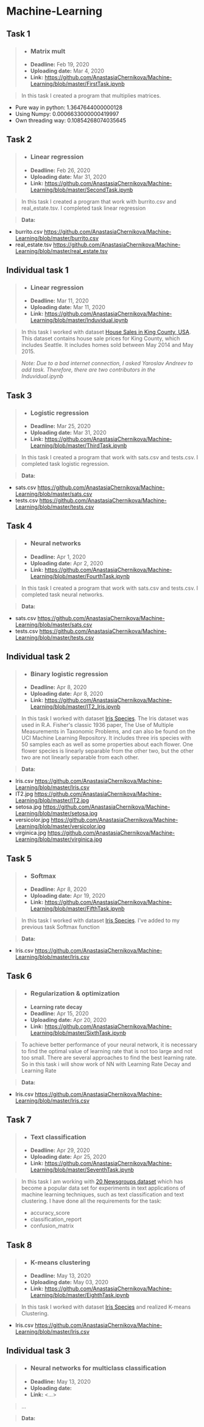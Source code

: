 # Machine-Learning

## Task 1
> -  ### Matrix mult
> -  **Deadline:** Feb 19, 2020
> -  **Uploading date:** Mar 4, 2020 
> -  **Link:** <https://github.com/AnastasiaChernikova/Machine-Learning/blob/master/FirstTask.ipynb>

> In this task I created a program that multiplies matrices. 
- Pure way in python:
  1.3647644000000128
- Using Numpy:
  0.0006633000000419997
- Own threading way:
  0.10854268074035645

## Task 2
> -  ### Linear regression
> -  **Deadline:** Feb 26, 2020
> -  **Uploading date:** Mar 31, 2020
> -  **Link:** <https://github.com/AnastasiaChernikova/Machine-Learning/blob/master/SecondTask.ipynb>

> In this task I created a program that work with burrito.csv and real_estate.tsv. I completed task linear regression

> **Data:** 
- burrito.csv <https://github.com/AnastasiaChernikova/Machine-Learning/blob/master/burrito.csv>
- real_estate.tsv <https://github.com/AnastasiaChernikova/Machine-Learning/blob/master/real_estate.tsv>

## Individual task 1
> -  ### Linear regression
> -  **Deadline:** Mar 11, 2020
> -  **Uploading date:** Mar 11, 2020
> -  **Link:** <https://github.com/AnastasiaChernikova/Machine-Learning/blob/master/Induvidual.ipynb>

> In this task I worked with dataset [House Sales in King County, USA](https://www.kaggle.com/harlfoxem/housesalesprediction). This dataset contains house sale prices for King County, which includes Seattle. It includes homes sold between May 2014 and May 2015.

> _Note: Due to a bad internet connection, I asked Yaroslav Andreev to add task. Therefore, there are two contributors in the Induvidual.ipynb_

## Task 3 
> - ### Logistic regression
> - **Deadline:** Mar 25, 2020
> - **Uploading date:** Mar 31, 2020
> - **Link:** <https://github.com/AnastasiaChernikova/Machine-Learning/blob/master/ThirdTask.ipynb>

> In this task I created a program that work with sats.csv and tests.csv. I completed task logistic regression.

> **Data:** 
- sats.csv <https://github.com/AnastasiaChernikova/Machine-Learning/blob/master/sats.csv>
- tests.csv <https://github.com/AnastasiaChernikova/Machine-Learning/blob/master/tests.csv>

## Task 4 
> - ### Neural networks
> - **Deadline:** Apr 1, 2020 
> - **Uploading date:** Apr 2, 2020
> - **Link:** <https://github.com/AnastasiaChernikova/Machine-Learning/blob/master/FourthTask.ipynb>

> In this task I created a program that work with sats.csv and tests.csv. I completed task neural networks. 

> **Data:** 
- sats.csv <https://github.com/AnastasiaChernikova/Machine-Learning/blob/master/sats.csv>
- tests.csv <https://github.com/AnastasiaChernikova/Machine-Learning/blob/master/tests.csv>

## Individual task 2
> - ### Binary logistic regression
> - **Deadline:** Apr 8, 2020  
> - **Uploading date:** Apr 8, 2020 
> - **Link:** <https://github.com/AnastasiaChernikova/Machine-Learning/blob/master/IT2_Iris.ipynb>

> In this task I worked with dataset [Iris Species](https://www.kaggle.com/uciml/iris). The Iris dataset was used in R.A. Fisher's classic 1936 paper, The Use of Multiple Measurements in Taxonomic Problems, and can also be found on the UCI Machine Learning Repository. It includes three iris species with 50 samples each as well as some properties about each flower. One flower species is linearly separable from the other two, but the other two are not linearly separable from each other.

> **Data:** 
- Iris.csv <https://github.com/AnastasiaChernikova/Machine-Learning/blob/master/Iris.csv>
- IT2.jpg <https://github.com/AnastasiaChernikova/Machine-Learning/blob/master/IT2.jpg>
- setosa.jpg <https://github.com/AnastasiaChernikova/Machine-Learning/blob/master/setosa.jpg>
- versicolor.jpg <https://github.com/AnastasiaChernikova/Machine-Learning/blob/master/versicolor.jpg>
- virginica.jpg <https://github.com/AnastasiaChernikova/Machine-Learning/blob/master/virginica.jpg>

## Task 5
> - ### Softmax
> - **Deadline:** Apr 8, 2020  
> - **Uploading date:** Apr 19, 2020 
> - **Link:** <https://github.com/AnastasiaChernikova/Machine-Learning/blob/master/FifthTask.ipynb>

> In this task I worked with dataset [Iris Species](https://www.kaggle.com/uciml/iris). I've added to my previous task Softmax  function

> **Data:** 
- Iris.csv <https://github.com/AnastasiaChernikova/Machine-Learning/blob/master/Iris.csv>

## Task 6
> - ### Regularization & optimization
> - **Learning rate decay**
> - **Deadline:** Apr 15, 2020  
> - **Uploading date:** Apr 20, 2020 
> - **Link:** <https://github.com/AnastasiaChernikova/Machine-Learning/blob/master/SixthTask.ipynb>

> To achieve better performance of your neural network, it is necessary to find the optimal value of learning rate that is not too large and not too small. There are several approaches to find the best learning rate. So in this task i will show work of NN with Learning Rate Decay and Learning Rate

> **Data:** 
- Iris.csv <https://github.com/AnastasiaChernikova/Machine-Learning/blob/master/Iris.csv>


## Task 7
> - ### Text classification
> - **Deadline:** Apr 29, 2020  
> - **Uploading date:** Apr 25, 2020 
> - **Link:** <https://github.com/AnastasiaChernikova/Machine-Learning/blob/master/SeventhTask.ipynb>

> In this task I am working with [20 Newsgroups dataset](https://scikit-learn.org/0.19/datasets/twenty_newsgroups.html) which has become a popular data set for experiments in text applications of machine learning techniques, such as text classification and text clustering.  I have done all the requirements for the task:
> * accuracy_score
> * classification_report
> * confusion_matrix 

## Task 8
> - ### K-means clustering
> - **Deadline:** May 13, 2020  
> - **Uploading date:** May 03, 2020 
> - **Link:** <https://github.com/AnastasiaChernikova/Machine-Learning/blob/master/EighthTask.ipynb>

> In this task I worked with dataset [Iris Species](https://www.kaggle.com/uciml/iris) and realized K-means Clustering.

- Iris.csv <https://github.com/AnastasiaChernikova/Machine-Learning/blob/master/Iris.csv>

## Individual task 3
> - ### Neural networks for multiclass classification
> - **Deadline:** May 13, 2020  
> - **Uploading date:** 
> - **Link:** <...>

> ...

> **Data:** 
